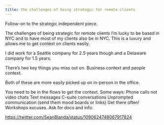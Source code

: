 ```yaml
---
title: the challenges of being strategic for remote clients
---
```


Follow-on to the strategic independent piece.

The challenges of being strategic for remote clients
I’m lucky to be based in NYC and to have most of my clients also be in NYC. This is a luxury and allows me to get context on clients easily.

I did work for a Seattle company for 2.5 years though and a Delaware company for 1.5 years.

There’s two key things you miss out on. Business context and people context.

Both of these are more easily picked up on in-person in the office.

You need to be in the flows to get the context.
Some ways:
Phone calls not video chats
Text messages
C-suite conversations
Unprompted communication (send them mood boards or links)
Get there often! Workshops excuses.
Ask for docs and info.


https://twitter.com/SeanBlanda/status/1090624748067917824